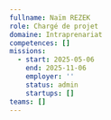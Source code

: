```yaml
---
fullname: Naïm REZEK
role: Chargé de projet
domaine: Intraprenariat
competences: []
missions:
  - start: 2025-05-06
    end: 2025-11-06
    employer: ''
    status: admin
    startups: []
teams: []
---
```


